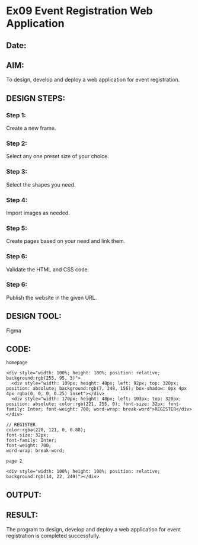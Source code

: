 # Ex09 Event Registration Web Application
## Date:

## AIM:
To design, develop and deploy a web application for event registration.

## DESIGN STEPS:

### Step 1:
Create a new frame.

### Step 2:
Select any one preset size of your choice.

### Step 3:
Select the shapes you need.

### Step 4:
Import images as needed.

### Step 5:
Create pages based on your need and link them.

### Step 6:

Validate the HTML and CSS code.

### Step 6:

Publish the website in the given URL.

## DESIGN TOOL:
Figma

## CODE:
```
homepage

<div style="width: 100%; height: 100%; position: relative; background:rgb(255, 95, 3)">
  <div style="width: 109px; height: 48px; left: 92px; top: 320px; position: absolute; background:rgb(7, 248, 156); box-shadow: 0px 4px 4px rgba(0, 0, 0, 0.25) inset"></div>
  <div style="width: 170px; height: 48px; left: 103px; top: 320px; position: absolute; color:rgb(221, 255, 0); font-size: 32px; font-family: Inter; font-weight: 700; word-wrap: break-word">REGISTER</div>
</div>

// REGISTER
color:rgba(220, 121, 0, 0.88);
font-size: 32px;
font-family: Inter;
font-weight: 700;
word-wrap: break-word;

page 2

<div style="width: 100%; height: 100%; position: relative; background:rgb(14, 22, 249)"></div>

```

## OUTPUT:


## RESULT:
The program to design, develop and deploy a web application for event registration is completed successfully.
